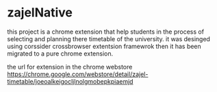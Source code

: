# zajelNative
this project is a chrome extension that help students in the process of selecting and planning there timetable of the university.
it was desinged using corssider crossbrowser extentsion framewrok then it has been migrated to a pure chrome extension.

the url for extension in the chrome webstore https://chrome.google.com/webstore/detail/zajel-timetable/joeoalkeigocljlnolgmobepkpiaemjd
